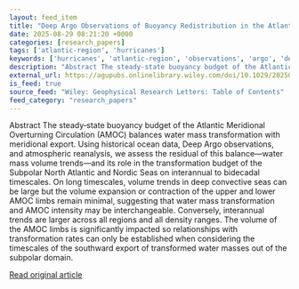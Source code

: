 ```yaml
---
layout: feed_item
title: "Deep Argo Observations of Buoyancy Redistribution in the Atlantic Overturning"
date: 2025-08-29 08:21:20 +0000
categories: [research_papers]
tags: ['atlantic-region', 'hurricanes']
keywords: ['hurricanes', 'atlantic-region', 'observations', 'argo', 'deep']
description: "Abstract The steady‐state buoyancy budget of the Atlantic Meridional Overturning Circulation (AMOC) balances water mass transformation with meridional export"
external_url: https://agupubs.onlinelibrary.wiley.com/doi/10.1029/2025GL117970?af=R
is_feed: true
source_feed: "Wiley: Geophysical Research Letters: Table of Contents"
feed_category: "research_papers"
---
```


Abstract The steady‐state buoyancy budget of the Atlantic Meridional Overturning Circulation (AMOC) balances water mass transformation with meridional export. Using historical ocean data, Deep Argo observations, and atmospheric reanalysis, we assess the residual of this balance—water mass volume trends—and its role in the transformation budget of the Subpolar North Atlantic and Nordic Seas on interannual to bidecadal timescales. On long timescales, volume trends in deep convective seas can be large but the volume expansion or contraction of the upper and lower AMOC limbs remain minimal, suggesting that water mass transformation and AMOC intensity may be interchangeable. Conversely, interannual trends are larger across all regions and all density ranges. The volume of the AMOC limbs is significantly impacted so relationships with transformation rates can only be established when considering the timescales of the southward export of transformed water masses out of the subpolar domain.

[Read original article](https://agupubs.onlinelibrary.wiley.com/doi/10.1029/2025GL117970?af=R)
